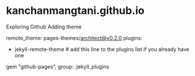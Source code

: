 # kanchanmangtani.github.io
Exploring Github
Adding theme

remote_theme: pages-themes/architect@v0.2.0
plugins:
- jekyll-remote-theme # add this line to the plugins list if you already have one

gem "github-pages", group: :jekyll_plugins
